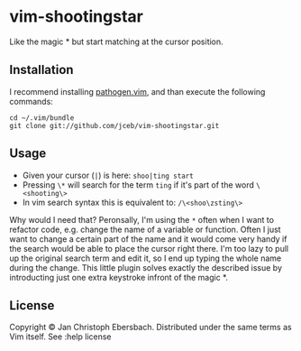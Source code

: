 vim-shootingstar
================

Like the magic * but start matching at the cursor position.

Installation
------------

I recommend installing [pathogen.vim](https://github.com/tpope/vim-pathogen), and than execute the following commands:

    cd ~/.vim/bundle
    git clone git://github.com/jceb/vim-shootingstar.git

Usage
-----

* Given your cursor (`|`) is here: `shoo|ting start`
* Pressing `\*` will search for the term `ting` if it's part of the word `\<shooting\>`
* In vim search syntax this is equivalent to: `/\<shoo\zsting\>`

Why would I need that?  Peronsally, I'm using the `*` often when I want to refactor code, e.g. change the name of a variable or function.  Often I just want to change a certain part of the name and it would come very handy if the search would be able to place the cursor right there.  I'm too lazy to pull up the original search term and edit it, so I end up typing the whole name during the change.  This little plugin solves exactly the described issue by introducting just one extra keystroke infront of the magic *.

License
-------
Copyright © Jan Christoph Ebersbach. Distributed under the same terms as Vim itself. See :help license
